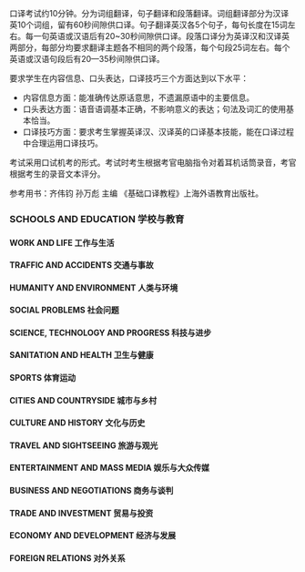 口译考试约10分钟。分为词组翻译，句子翻译和段落翻译。词组翻译部分为汉译英10个词组，留有60秒间隙供口译。句子翻译英汉各5个句子，每句长度在15词左右。每一句英语或汉语后有20~30秒间隙供口译。段落口译分为英译汉和汉译英两部分，每部分均要求翻译主题各不相同的两个段落，每个句段25词左右。每个英语或汉语句段后有20—35秒间隙供口译。

要求学生在内容信息、口头表达，口译技巧三个方面达到以下水平：
- 内容信息方面：能准确传达原话意思，不遗漏原语中的主要信息。
- 口头表达方面：语音语调基本正确，不影响意义的表达；句法及词汇的使用基本恰当。
- 口译技巧方面：要求考生掌握英译汉、汉译英的口译基本技能，能在口译过程中合理运用口译技巧。

考试采用口试机考的形式。考试时考生根据考官电脑指令对着耳机话筒录音，考官根据考生的录音文本评分。

参考用书：齐伟钧 孙万彪 主编 《基础口译教程》上海外语教育出版社。

### SCHOOLS AND EDUCATION 学校与教育

#### WORK AND LIFE 工作与生活

#### TRAFFIC AND ACCIDENTS 交通与事故

#### HUMANITY AND ENVIRONMENT 人类与环境

#### SOCIAL PROBLEMS 社会问题

#### SCIENCE, TECHNOLOGY AND PROGRESS 科技与进步

#### SANITATION AND HEALTH 卫生与健康

#### SPORTS 体育运动

#### CITIES AND COUNTRYSIDE 城市与乡村

#### CULTURE AND HISTORY 文化与历史

#### TRAVEL AND SIGHTSEEING 旅游与观光

#### ENTERTAINMENT AND MASS MEDIA 娱乐与大众传媒

#### BUSINESS AND NEGOTIATIONS 商务与谈判

#### TRADE AND INVESTMENT 贸易与投资

#### ECONOMY AND DEVELOPMENT 经济与发展

#### FOREIGN RELATIONS 对外关系